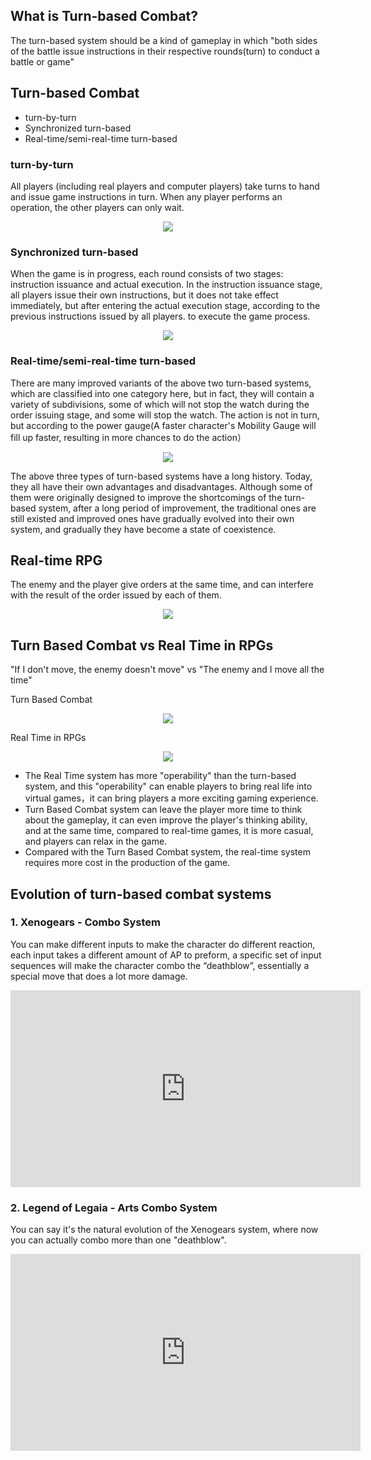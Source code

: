 ## What is Turn-based Combat?

The turn-based system should be a kind of gameplay in which "both sides of the battle issue instructions in their respective rounds(turn) to conduct a battle or game"

## Turn-based Combat
- turn-by-turn
- Synchronized turn-based
- Real-time/semi-real-time turn-based

### turn-by-turn
All players (including real players and computer players) take turns to hand and issue game instructions in turn. When any player performs an operation, the other players can only wait.

<p align="center">
  <img src="https://www.gamerfocus.co/wp-content/uploads/2014/03/hearthstone-heroes-of-warcraft-sale-fase-beta-oficial-parche-1.jpg"> 
</p>

### Synchronized turn-based
When the game is in progress, each round consists of two stages: instruction issuance and actual execution. In the instruction issuance stage, all players issue their own instructions, but it does not take effect immediately, but after entering the actual execution stage, according to the previous instructions issued by all players. to execute the game process.

<p align="center">
  <img src="https://trucosdescargas.com/wp-content/uploads/2021/08/TemTem-combate.jpg.webp"> 
</p>

### Real-time/semi-real-time turn-based
There are many improved variants of the above two turn-based systems, which are classified into one category here, but in fact, they will contain a variety of subdivisions, some of which will not stop the watch during the order issuing stage, and some will stop the watch. The action is not in turn, but according to the power gauge(A faster character's Mobility Gauge will fill up faster, resulting in more chances to do the action）

<p align="center">
  <img src="https://play-lh.googleusercontent.com/qlto7qg_PyibAeHNzdxHkFRRGBZuVi6cZE3Xxz5Hbp5LAsC-DNjXz1j5HzEIfP8tqg=w412-h220-rw"> 
</p>

The above three types of turn-based systems have a long history. Today, they all have their own advantages and disadvantages. Although some of them were originally designed to improve the shortcomings of the turn-based system, after a long period of improvement, the traditional ones are still existed and improved ones have gradually evolved into their own system, and gradually they have become a state of coexistence.

## Real-time RPG
The enemy and the player give orders at the same time, and can interfere with the result of the order issued by each of them.

<p align="center">
  <img src="https://cdn.vox-cdn.com/thumbor/W9lZ5odUwAf5r5J6XsWzj6zQ1Qk=/0x0:1920x1080/1200x0/filters:focal(0x0:1920x1080):no_upscale()/cdn.vox-cdn.com/uploads/chorus_asset/file/10625293/god_of_war_combat_hud_1920.jpg"> 
</p>

## Turn Based Combat vs Real Time in RPGs
"If I don't move, the enemy doesn't move" vs "The enemy and I move all the time"

Turn Based Combat

<p align="center">
  <img src="https://progameguides.com/wp-content/uploads/2021/11/featured-Brilliant-Diamond-Shining-Pearl-How-Do-Double-Battles-Work.jpg"> 
</p>

Real Time in RPGs

<p align="center">
  <img src="https://www.zonammorpg.com/wp-content/uploads/2009/07/mmorpg-fantasy-nostale-screenshot3.jpg"> 
</p>

- The Real Time system has more "operability" than the turn-based system, and this "operability" can enable players to bring real life into virtual games，it can bring players a more exciting gaming experience.
- Turn Based Combat system can leave the player more time to think about the gameplay, it can even improve the player's thinking ability, and at the same time, compared to real-time games, it is more casual, and players can relax in the game.
- Compared with the Turn Based Combat system, the real-time system requires more cost in the production of the game.

## Evolution of turn-based combat systems
### 1. Xenogears - Combo System
You can make different inputs to make the character do different reaction, each input takes a different amount of AP to preform, a specific set of input sequences will make the character combo the “deathblow”, essentially a special move that does a lot more damage.

<iframe width="560" height="315" src="https://www.youtube.com/watch?v=yL-_0Yo4ZMQ" title="YouTube video player" frameborder="0" allow="accelerometer; autoplay; clipboard-write; encrypted-media; gyroscope; picture-in-picture" allowfullscreen></iframe>


### 2. Legend of Legaia - Arts Combo System
You can say it's the natural evolution of the Xenogears system, where now you can actually combo more than one "deathblow".

<iframe width="560" height="315" src="https://youtu.be/tfvb1gyfu_0?t=3m32s" title="YouTube video player" frameborder="0" allow="accelerometer; autoplay; clipboard-write; encrypted-media; gyroscope; picture-in-picture" allowfullscreen></iframe>
